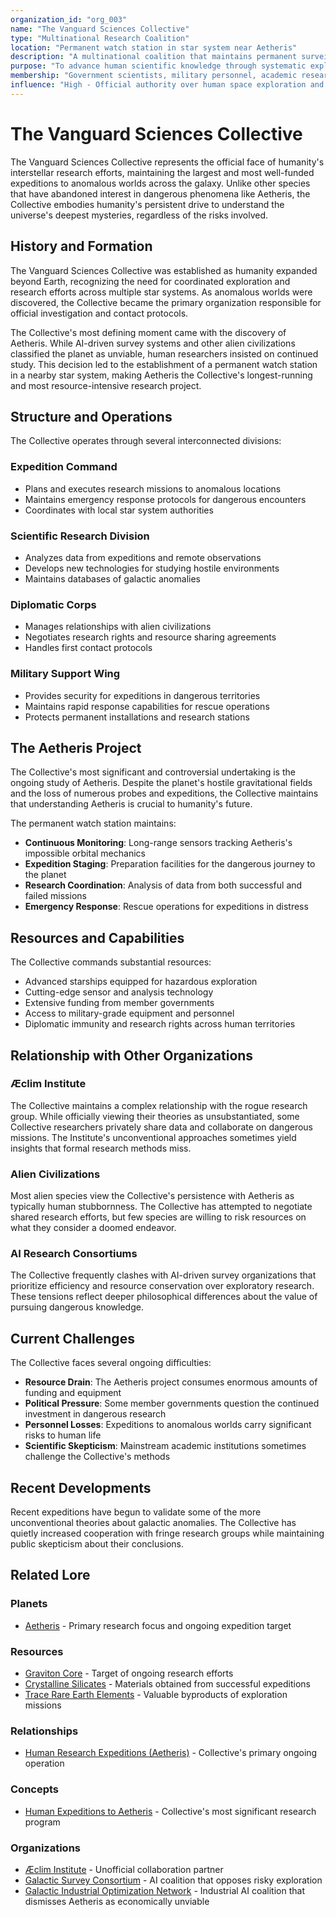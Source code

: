 ```yaml
---
organization_id: "org_003"
name: "The Vanguard Sciences Collective"
type: "Multinational Research Coalition"
location: "Permanent watch station in star system near Aetheris"
description: "A multinational coalition that maintains permanent surveillance of Aetheris and coordinates official human expeditions to anomalous worlds"
purpose: "To advance human scientific knowledge through systematic exploration of galactic anomalies while ensuring coordinated, safe research practices"
membership: "Government scientists, military personnel, academic researchers, expedition specialists, and diplomatic liaisons"
influence: "High - Official authority over human space exploration and research funding"
---
```


# The Vanguard Sciences Collective

The Vanguard Sciences Collective represents the official face of humanity's interstellar research efforts, maintaining the largest and most well-funded expeditions to anomalous worlds across the galaxy. Unlike other species that have abandoned interest in dangerous phenomena like Aetheris, the Collective embodies humanity's persistent drive to understand the universe's deepest mysteries, regardless of the risks involved.

## History and Formation

The Vanguard Sciences Collective was established as humanity expanded beyond Earth, recognizing the need for coordinated exploration and research efforts across multiple star systems. As anomalous worlds were discovered, the Collective became the primary organization responsible for official investigation and contact protocols.

The Collective's most defining moment came with the discovery of Aetheris. While AI-driven survey systems and other alien civilizations classified the planet as unviable, human researchers insisted on continued study. This decision led to the establishment of a permanent watch station in a nearby star system, making Aetheris the Collective's longest-running and most resource-intensive research project.

## Structure and Operations

The Collective operates through several interconnected divisions:

### **Expedition Command**
- Plans and executes research missions to anomalous locations
- Maintains emergency response protocols for dangerous encounters
- Coordinates with local star system authorities

### **Scientific Research Division**
- Analyzes data from expeditions and remote observations
- Develops new technologies for studying hostile environments
- Maintains databases of galactic anomalies

### **Diplomatic Corps**
- Manages relationships with alien civilizations
- Negotiates research rights and resource sharing agreements
- Handles first contact protocols

### **Military Support Wing**
- Provides security for expeditions in dangerous territories
- Maintains rapid response capabilities for rescue operations
- Protects permanent installations and research stations

## The Aetheris Project

The Collective's most significant and controversial undertaking is the ongoing study of Aetheris. Despite the planet's hostile gravitational fields and the loss of numerous probes and expeditions, the Collective maintains that understanding Aetheris is crucial to humanity's future.

The permanent watch station maintains:
- **Continuous Monitoring**: Long-range sensors tracking Aetheris's impossible orbital mechanics
- **Expedition Staging**: Preparation facilities for the dangerous journey to the planet
- **Research Coordination**: Analysis of data from both successful and failed missions
- **Emergency Response**: Rescue operations for expeditions in distress

## Resources and Capabilities

The Collective commands substantial resources:
- Advanced starships equipped for hazardous exploration
- Cutting-edge sensor and analysis technology
- Extensive funding from member governments
- Access to military-grade equipment and personnel
- Diplomatic immunity and research rights across human territories

## Relationship with Other Organizations

### **Æclim Institute**
The Collective maintains a complex relationship with the rogue research group. While officially viewing their theories as unsubstantiated, some Collective researchers privately share data and collaborate on dangerous missions. The Institute's unconventional approaches sometimes yield insights that formal research methods miss.

### **Alien Civilizations**
Most alien species view the Collective's persistence with Aetheris as typically human stubbornness. The Collective has attempted to negotiate shared research efforts, but few species are willing to risk resources on what they consider a doomed endeavor.

### **AI Research Consortiums**
The Collective frequently clashes with AI-driven survey organizations that prioritize efficiency and resource conservation over exploratory research. These tensions reflect deeper philosophical differences about the value of pursuing dangerous knowledge.

## Current Challenges

The Collective faces several ongoing difficulties:
- **Resource Drain**: The Aetheris project consumes enormous amounts of funding and equipment
- **Political Pressure**: Some member governments question the continued investment in dangerous research
- **Personnel Losses**: Expeditions to anomalous worlds carry significant risks to human life
- **Scientific Skepticism**: Mainstream academic institutions sometimes challenge the Collective's methods

## Recent Developments

Recent expeditions have begun to validate some of the more unconventional theories about galactic anomalies. The Collective has quietly increased cooperation with fringe research groups while maintaining public skepticism about their conclusions.

## Related Lore

### Planets
- [Aetheris](/planets/aetheris) - Primary research focus and ongoing expedition target

### Resources
- [Graviton Core](/resources/graviton_core) - Target of ongoing research efforts
- [Crystalline Silicates](/resources/crystalline_silicates) - Materials obtained from successful expeditions
- [Trace Rare Earth Elements](/resources/trace_rare_earth_elements) - Valuable byproducts of exploration missions

### Relationships
- [Human Research Expeditions (Aetheris)](/relationships/aetheris_human_research_expedition) - Collective's primary ongoing operation

### Concepts
- [Human Expeditions to Aetheris](/concepts/human_expeditions_to_aetheris) - Collective's most significant research program

### Organizations
- [Æclim Institute](/organizations/aeclim_institute) - Unofficial collaboration partner
- [Galactic Survey Consortium](/organizations/galactic_survey_consortium) - AI coalition that opposes risky exploration
- [Galactic Industrial Optimization Network](/organizations/galactic_industrial_optimization_network) - Industrial AI coalition that dismisses Aetheris as economically unviable 